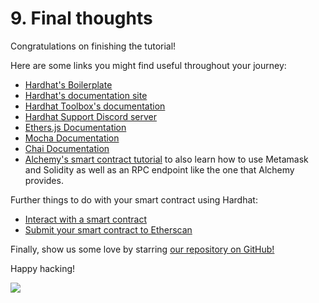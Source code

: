 # 9. Final thoughts

Congratulations on finishing the tutorial!

Here are some links you might find useful throughout your journey:

- [Hardhat's Boilerplate](https://github.com/NomicFoundation/hardhat-boilerplate)
- [Hardhat's documentation site](/docs/)
- [Hardhat Toolbox's documentation](/hardhat-runner/plugins/nomicfoundation-hardhat-toolbox)
- [Hardhat Support Discord server](/discord)
- [Ethers.js Documentation](https://docs.ethers.io/)
- [Mocha Documentation](https://mochajs.org/)
- [Chai Documentation](https://www.chaijs.com/)
- [Alchemy's smart contract tutorial](https://docs.alchemy.com/docs/hello-world-smart-contract) to also learn how to use Metamask and Solidity as well as an RPC endpoint like the one that Alchemy provides.

Further things to do with your smart contract using Hardhat:

- [Interact with a smart contract](https://docs.alchemy.com/docs/interacting-with-a-smart-contract)
- [Submit your smart contract to Etherscan](https://docs.alchemy.com/docs/submitting-your-smart-contract-to-etherscan)

Finally, show us some love by starring [our repository on GitHub!](https://github.com/NomicFoundation/hardhat)️

Happy hacking!

![](/cool-hardhat.svg)
